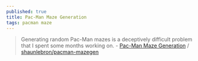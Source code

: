 ```yaml
---
published: true
title: Pac-Man Maze Generation
tags: pacman maze
---
```

> Generating random Pac-Man mazes is a deceptively difficult problem that I spent some months working on. - [Pac-Man Maze Generation](https://shaunlebron.github.io/pacman-mazegen/) / [shaunlebron/pacman-mazegen](https://github.com/shaunlebron/pacman-mazegen)